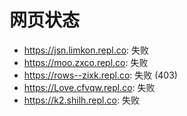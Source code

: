 # 网页状态
- https://jsn.limkon.repl.co: 失败
- https://moo.zxco.repl.co: 失败
- https://rows--zixk.repl.co: 失败 (403)
- https://Love.cfvqw.repl.co: 失败
- https://k2.shilh.repl.co: 失败
